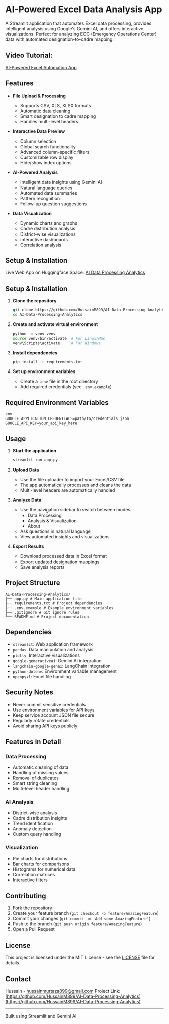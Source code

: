 # AI-Powered Excel Data Analysis App 

A Streamlit application that automates Excel data processing, provides intelligent analysis using Google's Gemini AI, and offers interactive visualizations. Perfect for analyzing EOC (Emergency Operations Center) data with automated designation-to-cadre mapping.

## Video Tutorial: 

[AI-Powered Excel Automation App](https://drive.google.com/file/d/15bSBfMZLzDJXDJ74gD3NItOFDzfB_UDp/view?usp=sharing)

## Features 

- **File Upload & Processing**
  - Supports CSV, XLS, XLSX formats
  - Automatic data cleaning
  - Smart designation to cadre mapping
  - Handles multi-level headers

- **Interactive Data Preview**
  - Column selection
  - Global search functionality
  - Advanced column-specific filters
  - Customizable row display
  - Hide/show index options

- **AI-Powered Analysis**
  - Intelligent data insights using Gemini AI
  - Natural language queries
  - Automated data summaries
  - Pattern recognition
  - Follow-up question suggestions

- **Data Visualization**
  - Dynamic charts and graphs
  - Cadre distribution analysis
  - District-wise visualizations
  - Interactive dashboards
  - Correlation analysis
## Setup & Installation 

Live Web App on Huggingface Space: [AI Data Processing Analytics](https://huggingface.co/spaces/HussainM899/AI-Powered_Excel_Data_Analysis_App)


## Setup & Installation 

1. **Clone the repository**
   ```bash
   git clone https://github.com/HussainM899/AI-Data-Processing-Analytics.git
   cd AI-Data-Processing-Analytics
   ```

2. **Create and activate virtual environment**
   ```bash
   python -m venv venv
   source venv/bin/activate  # For Linux/Mac
   venv\Scripts\activate     # For Windows
   ```

3. **Install dependencies**
   ```bash
   pip install -r requirements.txt
   ```

4. **Set up environment variables**
   - Create a `.env` file in the root directory
   - Add required credentials (see `.env.example`)

## Required Environment Variables 
   ```.env
   env
   GOOGLE_APPLICATION_CREDENTIALS=path/to/credentials.json
   GOOGLE_API_KEY=your_api_key_here
   ```

## Usage 

1. **Start the application**
   ```bash
   streamlit run app.py
   ```

2. **Upload Data**
   - Use the file uploader to import your Excel/CSV file
   - The app automatically processes and cleans the data
   - Multi-level headers are automatically handled

3. **Analyze Data**
   - Use the navigation sidebar to switch between modes:
     - Data Processing
     - Analysis & Visualization
     - About
   - Ask questions in natural language
   - View automated insights and visualizations

4. **Export Results**
   - Download processed data in Excel format
   - Export updated designation mappings
   - Save analysis reports

## Project Structure 
```
AI-Data-Processing-Analytics/
├── app.py # Main application file
├── requirements.txt # Project dependencies
├── .env.example # Example environment variables
├── .gitignore # Git ignore rules
└── README.md # Project documentation
```


## Dependencies 

- `streamlit`: Web application framework
- `pandas`: Data manipulation and analysis
- `plotly`: Interactive visualizations
- `google-generativeai`: Gemini AI integration
- `langchain-google-genai`: LangChain integration
- `python-dotenv`: Environment variable management
- `openpyxl`: Excel file handling

## Security Notes 

- Never commit sensitive credentials
- Use environment variables for API keys
- Keep service account JSON file secure
- Regularly rotate credentials
- Avoid sharing API keys publicly

## Features in Detail 

### Data Processing
- Automatic cleaning of data
- Handling of missing values
- Removal of duplicates
- Smart string cleaning
- Multi-level header handling

### AI Analysis
- District-wise analysis
- Cadre distribution insights
- Trend identification
- Anomaly detection
- Custom query handling

### Visualization
- Pie charts for distributions
- Bar charts for comparisons
- Histograms for numerical data
- Correlation matrices
- Interactive filters

## Contributing 

1. Fork the repository
2. Create your feature branch (`git checkout -b feature/AmazingFeature`)
3. Commit your changes (`git commit -m 'Add some AmazingFeature'`)
4. Push to the branch (`git push origin feature/AmazingFeature`)
5. Open a Pull Request

## License 

This project is licensed under the MIT License - see the [LICENSE](LICENSE) file for details.

## Contact 

Hussain - hussainmurtaza899@gmail.com
Project Link: [https://github.com/HussainM899/AI-Data-Processing-Analytics](https://github.com/HussainM899/AI-Data-Processing-Analytics)

---
Built using Streamlit and Gemini AI
